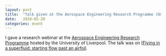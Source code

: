 ```yaml
---
layout: post
title:  "Talk given at the Aerospace Engineering Research Programme (University of Liverpool) webinar series"
date:   2020-05-20
categories: event
---
```


I gave a research webinar at the [Aerospace Engineering Research Programme](http://pcwww.liv.ac.uk/~cadot/Aerospace_engineering_research_programme.pdf) hosted by the University of Liverpool. The talk was on [[Flying in a superfluid: starting flow past an airfoil](/research/assets/slides/200520_Liverpool.pdf).

